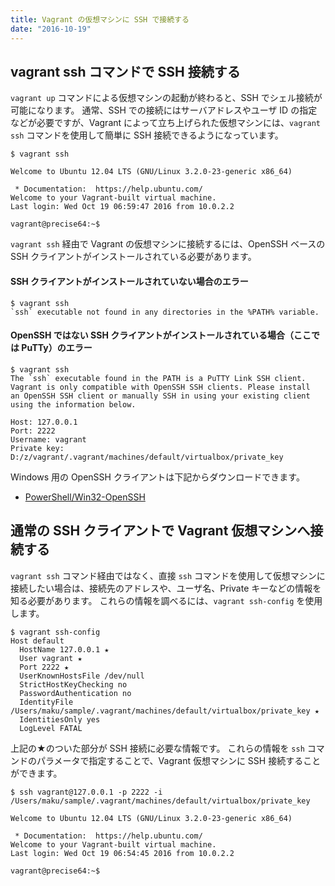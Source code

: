 ```yaml
---
title: Vagrant の仮想マシンに SSH で接続する
date: "2016-10-19"
---
```


vagrant ssh コマンドで SSH 接続する
----

`vagrant up` コマンドによる仮想マシンの起動が終わると、SSH でシェル接続が可能になります。
通常、SSH での接続にはサーバアドレスやユーザ ID の指定などが必要ですが、Vagrant によって立ち上げられた仮想マシンには、`vagrant ssh` コマンドを使用して簡単に SSH 接続できるようになっています。

```
$ vagrant ssh

Welcome to Ubuntu 12.04 LTS (GNU/Linux 3.2.0-23-generic x86_64)

 * Documentation:  https://help.ubuntu.com/
Welcome to your Vagrant-built virtual machine.
Last login: Wed Oct 19 06:59:47 2016 from 10.0.2.2

vagrant@precise64:~$
```

`vagrant ssh` 経由で Vagrant の仮想マシンに接続するには、OpenSSH ベースの SSH クライアントがインストールされている必要があります。

#### SSH クライアントがインストールされていない場合のエラー

```
$ vagrant ssh
`ssh` executable not found in any directories in the %PATH% variable.
```

#### OpenSSH ではない SSH クライアントがインストールされている場合（ここでは PuTTy）のエラー
```
$ vagrant ssh
The `ssh` executable found in the PATH is a PuTTY Link SSH client.
Vagrant is only compatible with OpenSSH SSH clients. Please install
an OpenSSH SSH client or manually SSH in using your existing client
using the information below.

Host: 127.0.0.1
Port: 2222
Username: vagrant
Private key: D:/z/vagrant/.vagrant/machines/default/virtualbox/private_key
```

Windows 用の OpenSSH クライアントは下記からダウンロードできます。

- [PowerShell/Win32-OpenSSH](https://github.com/PowerShell/Win32-OpenSSH/releases)


通常の SSH クライアントで Vagrant 仮想マシンへ接続する
----

`vagrant ssh` コマンド経由ではなく、直接 `ssh` コマンドを使用して仮想マシンに接続したい場合は、接続先のアドレスや、ユーザ名、Private キーなどの情報を知る必要があります。
これらの情報を調べるには、`vagrant ssh-config` を使用します。

```
$ vagrant ssh-config
Host default
  HostName 127.0.0.1 ★
  User vagrant ★
  Port 2222 ★
  UserKnownHostsFile /dev/null
  StrictHostKeyChecking no
  PasswordAuthentication no
  IdentityFile /Users/maku/sample/.vagrant/machines/default/virtualbox/private_key ★
  IdentitiesOnly yes
  LogLevel FATAL
```

上記の★のついた部分が SSH 接続に必要な情報です。
これらの情報を `ssh` コマンドのパラメータで指定することで、Vagrant 仮想マシンに SSH 接続することができます。

```
$ ssh vagrant@127.0.0.1 -p 2222 -i /Users/maku/sample/.vagrant/machines/default/virtualbox/private_key

Welcome to Ubuntu 12.04 LTS (GNU/Linux 3.2.0-23-generic x86_64)

 * Documentation:  https://help.ubuntu.com/
Welcome to your Vagrant-built virtual machine.
Last login: Wed Oct 19 06:54:45 2016 from 10.0.2.2

vagrant@precise64:~$
```

